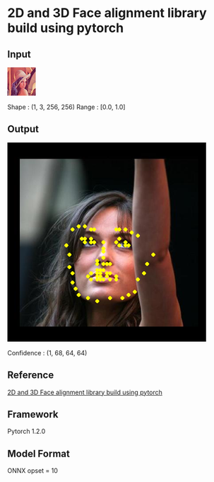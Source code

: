 # 2D and 3D Face alignment library build using pytorch

## Input

![Input](lenna.png)

Shape : (1, 3, 256, 256)
Range : [0.0, 1.0]

## Output

![Output](output.png)

Confidence : (1, 68, 64, 64)

## Reference

[2D and 3D Face alignment library build using pytorch](https://github.com/1adrianb/face-alignment)

## Framework

Pytorch 1.2.0

## Model Format

ONNX opset = 10
